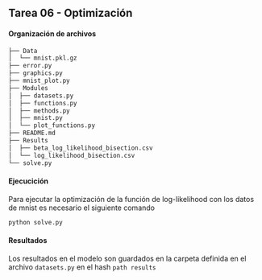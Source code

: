 ## Tarea 06 - Optimización

#### Organización de archivos

```bash
├── Data
│  └── mnist.pkl.gz
├── error.py
├── graphics.py
├── mnist_plot.py
├── Modules
│  ├── datasets.py
│  ├── functions.py
│  ├── methods.py
│  ├── mnist.py
│  └── plot_functions.py
├── README.md
├── Results
│  ├── beta_log_likelihood_bisection.csv
│  └── log_likelihood_bisection.csv
└── solve.py
```

#### Ejecucición

Para ejecutar la optimización de la función de log-likelihood con los datos de mnist es necesario el siguiente comando

```bash
python solve.py
```

#### Resultados

Los resultados en el modelo son guardados en la carpeta definida en el archivo `datasets.py` en el hash `path results`
